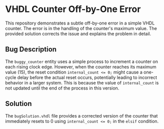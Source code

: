# VHDL Counter Off-by-One Error
This repository demonstrates a subtle off-by-one error in a simple VHDL counter.  The error is in the handling of the counter's maximum value.  The provided solution corrects the issue and explains the problem in detail.

## Bug Description
The `buggy_counter` entity uses a simple process to increment a counter on each rising clock edge. However, when the counter reaches its maximum value (15), the reset condition `internal_count <= 0;` might cause a one-cycle delay before the actual reset occurs, potentially leading to incorrect behavior in a larger system. This is because the value of `internal_count` is not updated until the end of the process in this version. 

## Solution
The `bugSolution.vhdl` file provides a corrected version of the counter that immediately resets to 0 using `internal_count <= 0;` in the `elsif` condition.